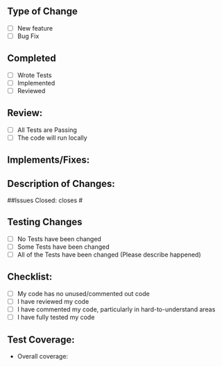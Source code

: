 ## Type of Change
- [ ] New feature
- [ ] Bug Fix

## Completed
- [ ] Wrote Tests
- [ ] Implemented
- [ ] Reviewed

## Review:
- [ ] All Tests are Passing
- [ ] The code will run locally

## Implements/Fixes:
>

## Description of Changes:
>

##Issues Closed:
closes #

## Testing Changes
- [ ] No Tests have been changed
- [ ] Some Tests have been changed
- [ ] All of the Tests have been changed (Please describe happened)

## Checklist:
- [ ] My code has no unused/commented out code
- [ ] I have reviewed my code
- [ ] I have commented my code, particularly in hard-to-understand areas
- [ ] I have fully tested my code

## Test Coverage:
- Overall coverage:
